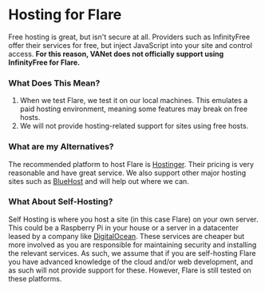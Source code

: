 # Hosting for Flare

Free hosting is great, but isn't secure at all. Providers such as InfinityFree offer their services for free, but inject JavaScript into your site and control access. **For this reason, VANet does not officially support using InfinityFree for Flare.**

### What Does This Mean?

1. When we test Flare, we test it on our local machines. This emulates a paid hosting environment, meaning some features may break on free hosts.
2. We will not provide hosting-related support for sites using free hosts.

### What are my Alternatives?

The recommended platform to host Flare is [Hostinger](https://www.hostinger.com/). Their pricing is very reasonable and have great service. We also support other major hosting sites such as [BlueHost](https://www.bluehost.com/) and will help out where we can.

### What About Self-Hosting?

Self Hosting is where you host a site (in this case Flare) on your own server. This could be a Raspberry Pi in your house or a server in a datacenter leased by a company like [DigitalOcean](https://digitalocean.com/). These services are cheaper but more involved as you are responsible for maintaining security and installing the relevant services. As such, we assume that if you are self-hosting Flare you have advanced knowledge of the cloud and/or web development, and as such will not provide support for these. However, Flare is still tested on these platforms.